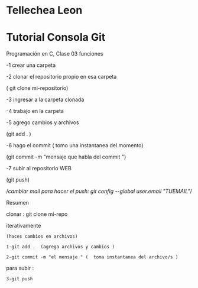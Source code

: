 # Tellechea Leon
# Tutorial Consola Git
Programación en C, Clase 03  funciones

  -1 crear una carpeta
  
  -2 clonar el repositorio propio en esa carpeta 

  ( git clone mi-repositorio)
  
  -3 ingresar a la carpeta clonada
  
  -4 trabajo en la carpeta
  
  -5 agrego cambios y archivos

  (git add . ) 
  
  -6 hago el commit ( tomo una instantanea del momento)
  
  (git commit -m "mensaje que habla del commit ")
  
  -7 subir al repositorio WEB

  (git push)

  /*cambiar mail para hacer el push:
  git config --global user.email "TUEMAIL"*/




 Resumen 

 clonar : git clone mi-repo


 iterativamente

 	(haces cambios en archivos)
 	
 	1-git add .  (agrega archivos y cambios )
 	
 	2-git commit -m "el mensaje " (  toma instantanea del archivo/s )


 para subir :
 	
 	3-git push 
